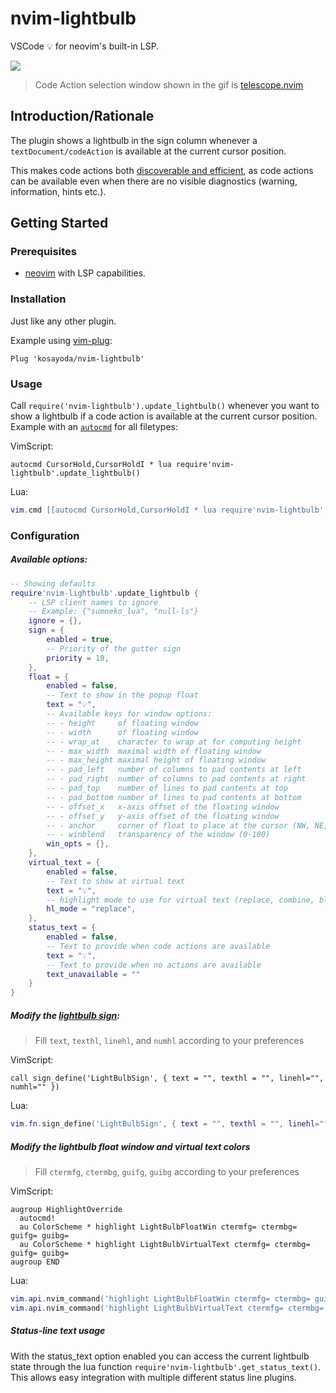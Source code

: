 # nvim-lightbulb

VSCode 💡 for neovim's built-in LSP.

![](https://s2.gifyu.com/images/nvim-lightbulb.gif)

> Code Action selection window shown in the gif is [telescope.nvim](https://github.com/nvim-telescope/telescope.nvim)

## Introduction/Rationale
The plugin shows a lightbulb in the sign column whenever a `textDocument/codeAction` is available at the current cursor position.

This makes code actions both [discoverable and efficient](https://rust-analyzer.github.io/blog/2020/09/28/how-to-make-a-light-bulb.html#the-mighty), as code actions can be available even when there are no visible diagnostics (warning, information, hints etc.).

## Getting Started

### Prerequisites
- [neovim](https://github.com/neovim/neovim) with LSP capabilities.

### Installation
Just like any other plugin.

Example using [vim-plug](https://github.com/junegunn/vim-plug):
```vim
Plug 'kosayoda/nvim-lightbulb'
```

### Usage
Call `require('nvim-lightbulb').update_lightbulb()` whenever you want to show a lightbulb if a code action is available at the current cursor position. Example with an [`autocmd`](https://neovim.io/doc/user/autocmd.html) for all filetypes:

VimScript:
```vim
autocmd CursorHold,CursorHoldI * lua require'nvim-lightbulb'.update_lightbulb()
```

Lua:
```lua
vim.cmd [[autocmd CursorHold,CursorHoldI * lua require'nvim-lightbulb'.update_lightbulb()]]
```


### Configuration

##### Available options:
```lua
-- Showing defaults
require'nvim-lightbulb'.update_lightbulb {
    -- LSP client names to ignore
    -- Example: {"sumneko_lua", "null-ls"}
    ignore = {},
    sign = {
        enabled = true,
        -- Priority of the gutter sign
        priority = 10,
    },
    float = {
        enabled = false,
        -- Text to show in the popup float
        text = "💡",
        -- Available keys for window options:
        -- - height     of floating window
        -- - width      of floating window
        -- - wrap_at    character to wrap at for computing height
        -- - max_width  maximal width of floating window
        -- - max_height maximal height of floating window
        -- - pad_left   number of columns to pad contents at left
        -- - pad_right  number of columns to pad contents at right
        -- - pad_top    number of lines to pad contents at top
        -- - pad_bottom number of lines to pad contents at bottom
        -- - offset_x   x-axis offset of the floating window
        -- - offset_y   y-axis offset of the floating window
        -- - anchor     corner of float to place at the cursor (NW, NE, SW, SE)
        -- - winblend   transparency of the window (0-100)
        win_opts = {},
    },
    virtual_text = {
        enabled = false,
        -- Text to show at virtual text
        text = "💡",
        -- highlight mode to use for virtual text (replace, combine, blend), see :help nvim_buf_set_extmark() for reference
        hl_mode = "replace",
    },
    status_text = {
        enabled = false,
        -- Text to provide when code actions are available
        text = "💡",
        -- Text to provide when no actions are available
        text_unavailable = ""
    }
}
```

##### Modify the [lightbulb sign](https://neovim.io/doc/user/sign.html#:sign-define):

> Fill `text`, `texthl`, `linehl`, and `numhl` according to your preferences

VimScript:
```vim
call sign_define('LightBulbSign', { text = "", texthl = "", linehl="", numhl="" })
```

Lua:
```lua
vim.fn.sign_define('LightBulbSign', { text = "", texthl = "", linehl="", numhl="" })
```

##### Modify the lightbulb float window and virtual text colors

>  Fill `ctermfg`, `ctermbg`, `guifg`, `guibg` according to your preferences

VimScript:
```vim
augroup HighlightOverride
  autocmd!
  au ColorScheme * highlight LightBulbFloatWin ctermfg= ctermbg= guifg= guibg=
  au ColorScheme * highlight LightBulbVirtualText ctermfg= ctermbg= guifg= guibg=
augroup END
```

Lua:
```lua
vim.api.nvim_command('highlight LightBulbFloatWin ctermfg= ctermbg= guifg= guibg=')
vim.api.nvim_command('highlight LightBulbVirtualText ctermfg= ctermbg= guifg= guibg=')
```

##### Status-line text usage

With the status_text option enabled you can access the current lightbulb state
through the lua function `require'nvim-lightbulb'.get_status_text()`. This
allows easy integration with multiple different status line plugins.
